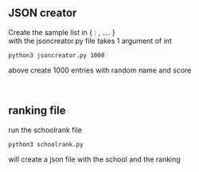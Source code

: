 
## JSON creator
Create the sample list in { <schoolname> : <score>, .... }
<br/> with the jsoncreator.py file
takes 1 argument of int 
```
python3 jsoncreator.py 1000
```
above create 1000 entries with random name and score

<br/>

## ranking file

run the schoolrank file <br/>
```
python3 schoolrank.py
```
will create a json file with the school and the ranking <br/>


